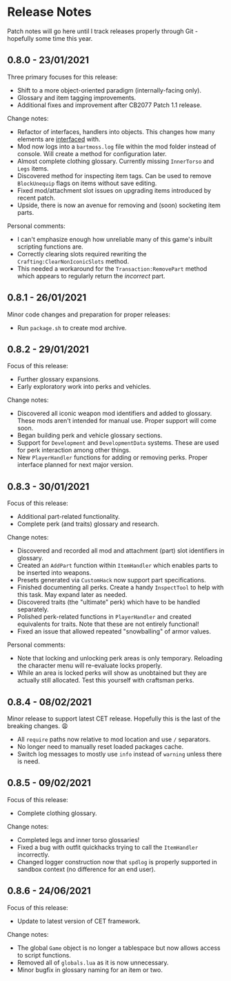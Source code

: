 # Release Notes
Patch notes will go here until I track releases properly through Git - hopefully some time this year.

## 0.8.0 - 23/01/2021
Three primary focuses for this release:
 - Shift to a more object-oriented paradigm (internally-facing only). 
 - Glossary and item tagging improvements.
 - Additional fixes and improvement after CB2077 Patch 1.1 release.

Change notes:
 - Refactor of interfaces, handlers into objects. This changes how many elements are [interfaced](docs/INTERFACE.md) with.
 - Mod now logs into a `bartmoss.log` file within the mod folder instead of console. Will create a method for configuration later.
 - Almost complete clothing glossary. Currently missing `InnerTorso` and `Legs` items.
 - Discovered method for inspecting item tags. Can be used to remove `BlockUnequip` flags on items without save editing.
 - Fixed mod/attachment slot issues on upgrading items introduced by recent patch. 
 - Upside, there is now an avenue for removing and (soon) socketing item parts.

Personal comments:
 - I can't emphasize enough how unreliable many of this game's inbuilt scripting functions are.
 - Correctly clearing slots required rewriting the `Crafting:ClearNonIconicSlots` method.
 - This needed a workaround for the `Transaction:RemovePart` method which appears to regularly return the _incorrect_ part.

## 0.8.1 - 26/01/2021
Minor code changes and preparation for proper releases:
 - Run `package.sh` to create mod archive.

## 0.8.2 - 29/01/2021
Focus of this release:
 - Further glossary expansions.
 - Early exploratory work into perks and vehicles.

Change notes:
 - Discovered all iconic weapon mod identifiers and added to glossary. These mods aren't intended for manual use. Proper support will come soon.
 - Began building perk and vehicle glossary sections.
 - Support for `Development` and `DevelopmentData` systems. These are used for perk interaction among other things.
 - New `PlayerHandler` functions for adding or removing perks. Proper interface planned for next major version.

## 0.8.3 - 30/01/2021
Focus of this release:
 - Additional part-related functionality.
 - Complete perk (and traits) glossary and research.

Change notes:
 - Discovered and recorded all mod and attachment (part) slot identifiers in glossary.
 - Created an `AddPart` function within `ItemHandler` which enables parts to be inserted into weapons.
 - Presets generated via `CustomHack` now support part specifications.
 - Finished documenting all perks. Create a handy `InspectTool` to help with this task. May expand later as needed. 
 - Discovered traits (the "ultimate" perk) which have to be handled separately. 
 - Polished perk-related functions in `PlayerHandler` and created equivalents for traits. Note that these are not entirely functional!
 - Fixed an issue that allowed repeated "snowballing" of armor values.

Personal comments:
 - Note that locking and unlocking perk areas is only temporary. Reloading the character menu will re-evaluate locks properly.
 - While an area is locked perks will show as unobtained but they are actually still allocated. Test this yourself with craftsman perks.

## 0.8.4 - 08/02/2021
Minor release to support latest CET release. Hopefully this is the last of the breaking changes. :weary:
 - All `require` paths now relative to mod location and use `/` separators.
 - No longer need to manually reset loaded packages cache.
 - Switch log messages to mostly use `info` instead of `warning` unless there is need.

## 0.8.5 - 09/02/2021
Focus of this release:
 - Complete clothing glossary.

Change notes:
 - Completed legs and inner torso glossaries!
 - Fixed a bug with outfit quickhacks trying to call the `ItemHandler` incorrectly.
 - Changed logger construction now that `spdlog` is properly supported in sandbox context (no difference for an end user).

## 0.8.6 - 24/06/2021
Focus of this release:
 - Update to latest version of CET framework.

Change notes:
 - The global `Game` object is no longer a tablespace but now allows access to script functions.
 - Removed all of `globals.lua` as it is now unnecessary.
 - Minor bugfix in glossary naming for an item or two.